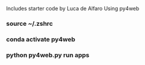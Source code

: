 Includes starter code by Luca de Alfaro
Using py4web

### source ~/.zshrc

### conda activate py4web
### python py4web.py run apps
